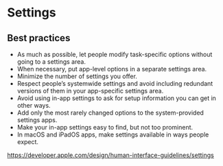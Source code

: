 # Settings
## Best practices
- As much as possible, let people modify task-specific options without going to a settings area.
- When necessary, put app-level options in a separate settings area.
- Minimize the number of settings you offer.
- Respect people’s systemwide settings and avoid including redundant versions of them in your app-specific settings area.
- Avoid using in-app settings to ask for setup information you can get in other ways.
- Add only the most rarely changed options to the system-provided settings apps.
- Make your in-app settings easy to find, but not too prominent.
- In macOS and iPadOS apps, make settings available in ways people expect.

https://developer.apple.com/design/human-interface-guidelines/settings
